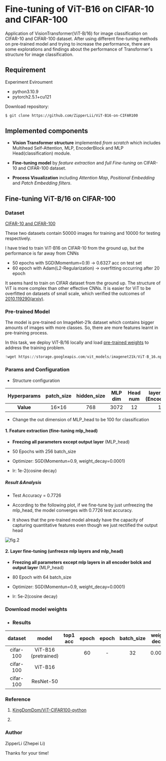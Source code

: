 # Fine-tuning of ViT-B16 on CIFAR-10 and CIFAR-100

Application of VisionTransformer(ViT-B/16) for image classification on CIFAR-10 and CIFAR-100 dataset. After using different fine-tuning methods on pre-trained model and trying to increase the performance, there are some explorations and findings about the performance of Transformer's structure for image classification.

## Requirement

Experiment Eviroument

- python3.10.9
- pytorch2.5.1+cu121

Download repository:

```bash
$ git clone https://github.com/ZipperLii/ViT-B16-on-CIFAR100
```

## Implemented components

- **Vision Transformer structure** implemented *from scratch* which includes Multihead Self-Attention, MLP, EncoderBlock and MLP Head(classification) module.

- **Fine-tuning model** by *feature extraction* and *full Fine-tuning* on CIFAR-10 and CIFAR-100 dataset.

- **Process Visualization** including *Attention Map*, *Positional Embedding* and *Patch Embedding filters*.

## Fine-tuning ViT-B/16 on CIFAR-100

### Dataset

[CIFAR-10 and CIFAR-100](https://www.cs.toronto.edu/~kriz/cifar.html)

These two datasets contain 50000 images for training and 10000 for testing respectively.

I have tried to train ViT-B16 on CIFAR-10 from the ground up, but the performance is far away from CNNs

- 50 epochs with SGD(Momentum=0.9) → 0.6327 acc on test set
- 60 epoch with Adam(L2-Regularization) → overfitting occurring after 20 epoch

It seems  hard to train on CIFAR dataset from the ground up. The structure of ViT is more complex than other effective CNNs. It is easier for ViT to be overfitted on datasets of small scale, which verified the outcomes of [2010.119290(arxiv)](https://arxiv.org/pdf/2010.11929).

### Pre-trained Model

The model is pre-trained on ImageNet-21k dataset which contains bigger amounts of images with more classes. So, there are more features learnt in pre-training process. 

In this task, we deploy ViT-B/16 locally and load [pre-trained weights](https://storage.googleapis.com/vit_models/imagenet21k/ViT-B_16.npz) to address the training problem.

```python
!wget https://storage.googleapis.com/vit_models/imagenet21k/ViT-B_16.npz 
```

### Params and Configuration

- Structure configuration

| Hyperparams | patch_size | hidden_size | MLP<br>dim | Head<br>num | layer_num<br>(EncoderBlk) | Attention<br>Dropout | MLP<br>Dropout |
|:-----------:|:----------:|:-----------:|:----------:|:-----------:|:-------------------------:|:--------------------:|:--------------:|
| **Value**   | 16×16      | 768         | 3072       | 12          | 12                        | 0.0                  | 0.1            |

- Change the out dimension of MLP_head to be 100 for classification

#### 1. Feature extraction (fine-tuning mlp_head)

- **Freezing all parameters except output layer** (MLP_head)

- 50 Epochs with 256 batch_size

- Optimizer: SGD(Momentun=0.9, weight_decay=0.0001)

- lr: 1e-2(cosine decay)

##### Result＆Analysis

- Test Accuracy = 0.7726

- According to the following plot, if we fine-tune by just unfreezing the mlp_head, the model converges with 0.7726 test accuracy.

- It shows that the pre-trained model already have the capacity of capturing quantitative features even though we just rectified the output head

![fig.2](https://github.com/ZipperLii/Fine-tuning-of-ViT-B16-on-CIFAR-10-and-CIFAR-100/blob/main/img/Fine-tuned-head-epoch50.jpg)

#### 2. Layer fine-tuning (unfreeze mlp layers and mlp_head)

- **Freezing all parameters except mlp layers in all encoder bolck and output layer** (MLP_head)

- 80 Epoch with 64 batch_size

- Optimizer: SGD(Momentun=0.9, weight_decay=0.0001)

- lr: 5e-2(cosine decay)

### Download model weights

- ### Results

| dataset   | model                   | top1<br>acc | epoch<br> | epoch<br> | batch_size | weight<br>decay |
|:---------:|:-----------------------:|:-----------:|:---------:|:---------:|:----------:| --------------- |
| cifar-100 | ViT-B16<br>(pretrained) |             | 60        | -         | 32         | 0.0001          |
| cifar-100 | ViT-B16                 |             |           |           |            |                 |
| cifar-100 | ResNet-50               |             |           |           |            |                 |

### Reference

1. [KingDomDom/ViT-CIFAR100-python](https://github.com/KingDomDom/ViT-CIFAR100-python)

2. 

### Author

ZipperLi (Zhepei Li)

Thanks for your time!
